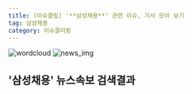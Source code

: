 ```yaml
---
title: (이슈클립) '**삼성채용**' 관련 이슈, 기사 모아 보기
tag: 삼성채용
category: 이슈클리핑
---
```

![wordcloud](https://s3.ap-northeast-2.amazonaws.com/lyrics101-wordcloud/2018-09-14-1536867945.png)
![news_img](https://user-images.githubusercontent.com/42597476/44507050-1206f400-a6e4-11e8-8d98-7ffbfebb353f.png)
## **'**삼성채용**'** 뉴스속보 검색결과

